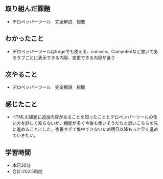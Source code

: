 ## 取り組んだ課題
- デロペッパーツール　完全解説　視聴
## わかったこと
- デロペッパーツールはEdgeでも使える、console、Computedなど書いてあるタブごとに表示できる内容、変更できる内容が違う
## 次やること
- デロペッパーツール　完全解説　視聴
## 感じたこと
- HTMLの課題に追加内容があることを知ったこととデロペッパーツールの使い方を詳しく知らないが、機能が多く今後も使いそうだなと思いこちらを先に進めることにした。夜暑すぎて集中できないため明日以降もっと早く進めていきたい。
## 学習時間
- 本日30分<br>
- 合計:202.5時間
